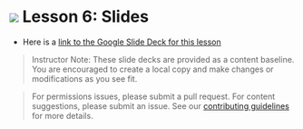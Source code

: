 
# ![](https://ga-dash.s3.amazonaws.com/production/assets/logo-9f88ae6c9c3871690e33280fcf557f33.png) Lesson 6: Slides
- Here is a [link to the Google Slide Deck for this lesson](https://docs.google.com/presentation/d/1902Ak_quWaUWNytcROxj_jaugbBZzmgHVbFroFCrZ9A/edit?usp=sharing)

> Instructor Note: These slide decks are provided as a content baseline. You are encouraged to create a local copy and make changes or modifications as you see fit. 

> For permissions issues, please submit a pull request. For content suggestions, please submit an issue. See our [contributing guidelines](../../../../contributing.md) for more details.
